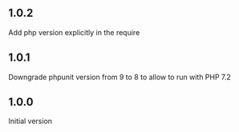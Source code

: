 ## 1.0.2
Add php version explicitly in the require

## 1.0.1
Downgrade phpunit version from 9 to 8 to allow to run with PHP 7.2

## 1.0.0
Initial version